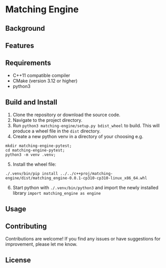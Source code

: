 # Matching Engine


## Background


## Features


## Requirements

- C++11 compatible compiler
- CMake (version 3.12 or higher)
- python3 

## Build and Install

1. Clone the repository or download the source code.
2. Navigate to the project directory.
3. Run `python3 matching-engine/setup.py bdist_wheel` to build. This will produce a wheel file in the `dist` directory.
4. Create a new python venv in a directory of your choosing e.g. 
```
mkdir matching-engine-pytest;
cd matching-engine-pytest;
python3 -m venv .venv;
```
5. Install the wheel file:
```
./.venv/bin/pip install ../../c++proj/matching-engine/dist/matching_engine-0.0.1-cp310-cp310-linux_x86_64.whl
```
6. Start python with `./.venv/bin/python3` and import the newly installed library `import matching_engine as engine`


## Usage


## Contributing

Contributions are welcome! If you find any issues or have suggestions for improvement, please let me know.

## License
